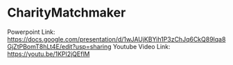 # CharityMatchmaker

Powerpoint Link: https://docs.google.com/presentation/d/1wJAUjKBYih1P3zChJq6CkQ89lqa8GjZtPBomT8hLt4E/edit?usp=sharing
Youtube Video Link: https://youtu.be/1KPl2jQEflM
